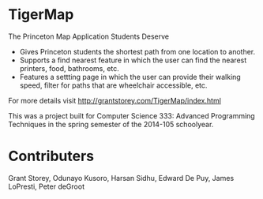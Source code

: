 # TigerMap
The Princeton Map Application Students Deserve

* Gives Princeton students the shortest path from one location to another. 
* Supports a find nearest feature in which the user can find the nearest printers, food, bathrooms, etc. 
* Features a settting page in which the user can provide their walking speed, filter for paths that are wheelchair accessible, etc.

For more details visit http://grantstorey.com/TigerMap/index.html

This was a project built for Computer Science 333: Advanced Programming Techniques in the spring semester of the 2014-105 schoolyear.

# Contributers 
Grant Storey, Odunayo Kusoro, Harsan Sidhu, Edward De Puy, James LoPresti, Peter deGroot
